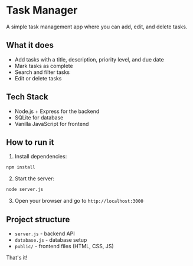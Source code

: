 # Task Manager

A simple task management app where you can add, edit, and delete tasks.

## What it does

- Add tasks with a title, description, priority level, and due date
- Mark tasks as complete
- Search and filter tasks
- Edit or delete tasks

## Tech Stack

- Node.js + Express for the backend
- SQLite for database
- Vanilla JavaScript for frontend

## How to run it

1. Install dependencies:
```bash
npm install
```

2. Start the server:
```bash
node server.js
```

3. Open your browser and go to `http://localhost:3000`

## Project structure

- `server.js` - backend API
- `database.js` - database setup
- `public/` - frontend files (HTML, CSS, JS)

That's it!
